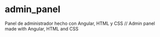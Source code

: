 # admin_panel
Panel de administrador hecho con Angular, HTML y CSS //  Admin panel made with Angular, HTML and CSS
